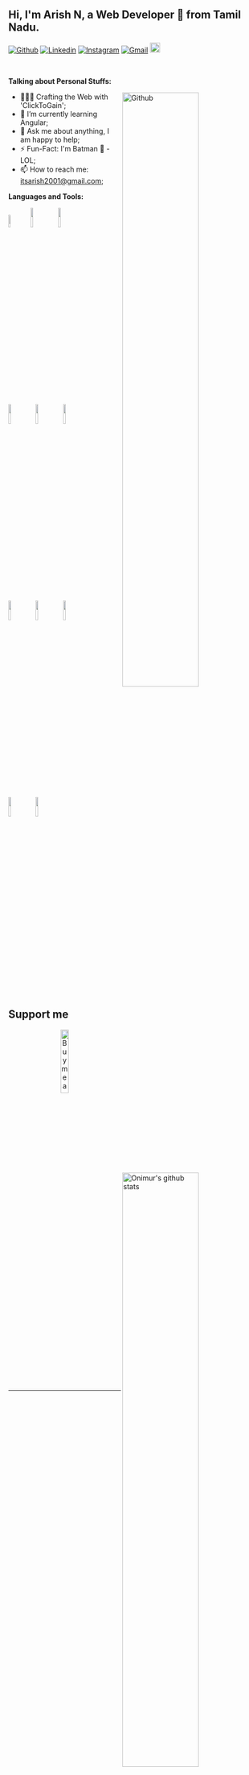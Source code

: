 <!-- Your title -->
## Hi, I'm Arish N, a Web Developer 🚀 from Tamil Nadu.

<!-- Your badges
You can use the website to generate badges: https://shields.io/
-->

[![Github](https://img.shields.io/badge/-Github-000?style=flat&logo=Github&logoColor=white)](https://github.com/ArishN)
[![Linkedin](https://img.shields.io/badge/-LinkedIn-blue?style=flat&logo=Linkedin&logoColor=white)](https://www.linkedin.com/in/arish-n-8b9784208/)
[![Instagram](https://img.shields.io/badge/-Instagram-c13584?style=flat&labelColor=c13584&logo=instagram&logoColor=white)](https://www.instagram.com/click_to_gain/)
[![Gmail](https://img.shields.io/badge/-Gmail-c14438?style=flat&logo=Gmail&logoColor=white)](mailto:itsarish2001@gmail.com)
    <a href="https://peerlist.io/arishn">
    <img src="https://drive.google.com/uc?export=download&id=1h-9tSJZDMyuHMeN1kQcR8rHoZUsfHczu" alt="peerlist" title="peerlist" width="20" height="20">
</a>

&nbsp;

<!-- Talking about you -->
**Talking about Personal Stuffs:**

<!-- Any image aligned to the right. Beware the width -->
<img width="55%" align="right" alt="Github" src="https://drive.google.com/uc?export=download&id=1tJbM2tmMmJsgdB4LUVlgj5JjX1TNc8zw" />

- 👨🏽‍💻 Crafting the Web with 'ClickToGain';
- 🌱 I’m currently learning Angular; 
- 💬 Ask me about anything, I am happy to help;
- ⚡️ Fun-Fact: I'm Batman 🦇 -LOL;
- 📫 How to reach me: itsarish2001@gmail.com;

**Languages and Tools:** 

<!-- Your github readme stats
You can use this api: https://github.com/anuraghazra/github-readme-stats
-->
<p>
  <a href="https://github.com/ArishN/">
    <img width="55%" align="right" alt="Onimur's github stats" src="https://github-readme-stats.vercel.app/api?username=ArishN&show_icons=true&hide_border=true" />
  </a>

  <!-- Your languages and tools. Be careful with the alignment. 
  You can use this sites to get logos: https://www.vectorlogo.zone or https://simpleicons.org/
  -->
   <code><img width="8%" src="https://upload.vectorlogo.zone/logos/nextjs/images/2d3864ef-00e0-4026-ab1d-30e4a98e2899.svg"></code>
 <code><img width="10%" src="https://www.vectorlogo.zone/logos/reactjs/reactjs-ar21.svg"></code>
  <code><img width="10%" src="https://www.vectorlogo.zone/logos/angular/angular-ar21.svg"></code>
  <br />
  <code><img width="10%" src="https://www.vectorlogo.zone/logos/javascript/javascript-ar21.svg"></code>
   <code><img width="10%" src="https://www.vectorlogo.zone/logos/w3_html5/w3_html5-ar21.svg"></code>
  <code><img width="10%" src="https://www.vectorlogo.zone/logos/w3_css/w3_css-ar21.svg"></code>
  <br />
  <code><img width="10%" src="https://www.vectorlogo.zone/logos/adobe_illustrator/adobe_illustrator-ar21.svg"></code>
  <code><img width="10%" src="https://www.vectorlogo.zone/logos/mysql/mysql-ar21.svg"></code>
  <code><img width="10%" src="https://www.vectorlogo.zone/logos/firebase/firebase-ar21.svg"></code>
  <br/>
  <code><img width="10%" src="https://www.vectorlogo.zone/logos/figma/figma-ar21.svg"></code>
  <code><img width="10%" src="https://www.vectorlogo.zone/logos/getbootstrap/getbootstrap-ar21.svg"></code>
  
</p>

<!-- Your hits or visitors
site: http://hits.dwyl.com or https://visitor-badge.glitch.me
Both apis are in trouble due to the number of requests, if you know any other to register visitors, great
-->
<!-- <p align="center">
  <img alt="ViewCount" src="https://views.whatilearened.today/views/github/onimur/onimur.svg" />
</p> -->

## Support me
<!-- Your support, if you have it 
I created these images, feel free to use them.
-->
<p align="center">
  <a href="https://www.buymeacoffee.com/togainclick" target="_blank">
      <img width="18%" alt="Buy me a coffee" src="https://raw.githubusercontent.com/onimur/.github/master/.resources/support-buy-coffee.png"/>
  </a>
</p>

---

<!-- Its main projects -->
<!-- <p align="center">
  <a href="https://github.com/onimur/handle-path-oz">
    <img align="center" src="https://github-readme-stats.vercel.app/api/pin/?username=onimur&repo=handle-path-oz" />
  </a>
  <a href="https://github.com/onimur/circleci-github-changelog-generator">
    <img align="center" src="https://github-readme-stats.vercel.app/api/pin/?username=onimur&repo=circleci-github-changelog-generator" />
  </a>
</p> -->

<!-- This readme was created by Murillo Comino - https://github.com/onimur -->
